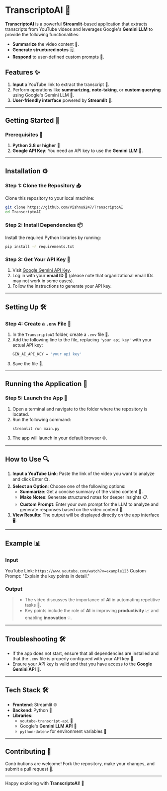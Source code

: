 # **TranscriptoAI 🎥**

**TranscriptoAI** is a powerful **Streamlit**-based application that extracts transcripts from YouTube videos and leverages Google's **Gemini LLM** to provide the following functionalities:
- **Summarize** the video content 📝.
- **Generate structured notes** 🗒️.
- **Respond** to user-defined custom prompts 🤖.

## **Features ✨**
1. **Input** a YouTube link to extract the transcript 🔗.
2. Perform operations like **summarizing**, **note-taking**, or **custom querying** using Google's Gemini LLM 🧠.
3. **User-friendly interface** powered by **Streamlit** 🌟.

---

## **Getting Started 🚀**

### **Prerequisites 🔧**
1. **Python 3.8 or higher** 🐍
2. **Google API Key**: You need an API key to use the **Gemini LLM** 🔑.

---

## **Installation ⚙️**

### **Step 1: Clone the Repository 📥**
Clone this repository to your local machine:
```bash
git clone https://github.com/Vishnu9247/TranscriptoAI
cd TranscriptoAI
```

### **Step 2: Install Dependencies 📦**
Install the required Python libraries by running:
```bash
pip install -r requirements.txt
```

### **Step 3: Get Your API Key 🔑**
1. Visit [Google Gemini API Key](https://ai.google.dev/gemini-api/docs/api-key).
2. Log in with your **email ID** 📧 (please note that organizational email IDs may not work in some cases).
3. Follow the instructions to generate your API key.

---

## **Setting Up 🛠️**

### **Step 4: Create a `.env` File 📝**
1. In the `TranscriptoAI` folder, create a `.env` file 📁.
2. Add the following line to the file, replacing `'your api key'` with your actual API key:
   ```bash
   GEN_AI_API_KEY = 'your api key'
   ```
3. Save the file 💾.

---

## **Running the Application 🚀**

### **Step 5: Launch the App 🎉**
1. Open a terminal and navigate to the folder where the repository is located.
2. Run the following command:
   ```bash
   streamlit run main.py
   ```
3. The app will launch in your default browser 🌐.

---

## **How to Use 🔍**

1. **Input a YouTube Link**: Paste the link of the video you want to analyze and click Enter 📺.
2. **Select an Option**: Choose one of the following options:
   - **Summarize**: Get a concise summary of the video content 📝.
   - **Make Notes**: Generate structured notes for deeper insights 📋.
   - **Custom Prompt**: Enter your own prompt for the LLM to analyze and generate responses based on the video content 💬.
3. **View Results**: The output will be displayed directly on the app interface 🖥️.

---

## **Example 📊**

### **Input**
YouTube Link: `https://www.youtube.com/watch?v=example123`
Custom Prompt: "Explain the key points in detail."

### **Output**
> - The video discusses the importance of **AI** in automating repetitive tasks 🤖.
> - Key points include the role of **AI** in improving **productivity** 📈 and enabling **innovation** 💡.

---

## **Troubleshooting 🛠️**

- If the app does not start, ensure that all dependencies are installed and that the `.env` file is properly configured with your API key 🔑.
- Ensure your API key is valid and that you have access to the **Google Gemini API** 🧠.

---

## **Tech Stack 🛠️**
- **Frontend**: Streamlit 🌐
- **Backend**: Python 🐍
- **Libraries**:
  - `youtube-transcript-api` 🎥
  - Google's **Gemini LLM API** 🤖
  - `python-dotenv` for environment variables 🌿

---

## **Contributing 🤝**

Contributions are welcome! Fork the repository, make your changes, and submit a pull request 🔄.

---

Happy exploring with **TranscriptoAI**! 🚀
```
